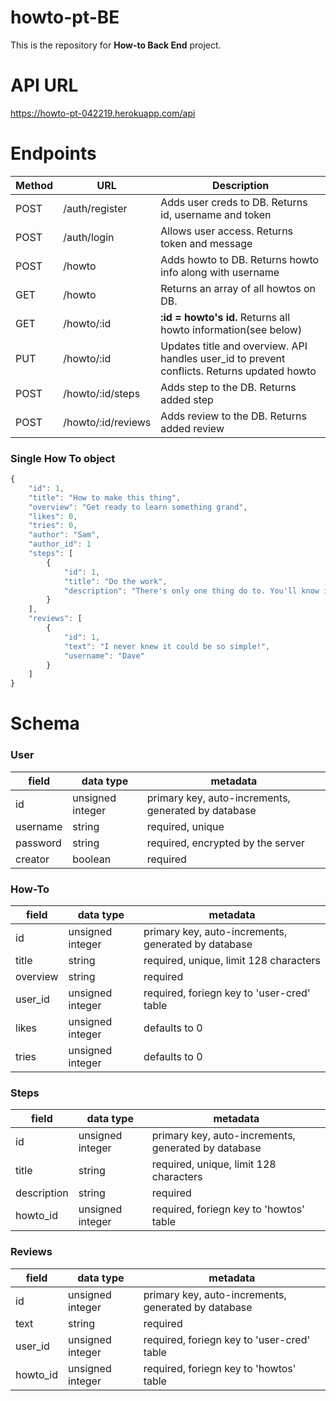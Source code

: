 # howto-pt-BE

This is the repository for **How-to Back End** project.

# API URL
https://howto-pt-042219.herokuapp.com/api

# Endpoints

| Method | URL | Description |
| -- | -- | -- |
| POST | /auth/register | Adds user creds to DB. Returns id, username and token |
| POST | /auth/login | Allows user access. Returns token and message |
| POST | /howto | Adds howto to DB. Returns howto info along with username |
| GET | /howto | Returns an array of all howtos on DB. |
| GET | /howto/:id | **:id = howto's id.** Returns all howto information(see below) |
| PUT | /howto/:id | Updates title and overview. API handles user_id to prevent conflicts. Returns updated howto |
| POST | /howto/:id/steps | Adds step to the DB. Returns added step |
| POST | /howto/:id/reviews | Adds review to the DB. Returns added review |

### Single How To object
```js
{
    "id": 1,
    "title": "How to make this thing",
    "overview": "Get ready to learn something grand",
    "likes": 0,
    "tries": 0,
    "author": "Sam",
    "author_id": 1
    "steps": [
        {
            "id": 1,
            "title": "Do the work",
            "description": "There's only one thing do to. You'll know it when you see it."
        }
    ],
    "reviews": [
        {
            "id": 1,
            "text": "I never knew it could be so simple!",
            "username": "Dave"
        }
    ]
}
```

# Schema

### User

| field | data type        | metadata |
| ----- | ---------------- | -- |
| id    | unsigned integer | primary key, auto-increments, generated by database |
| username | string        | required, unique |
| password | string | required, encrypted by the server |
| creator | boolean | required |

### How-To

| field | data type        | metadata |
| ----- | ---------------- | -- |
| id    | unsigned integer | primary key, auto-increments, generated by database |
| title | string | required, unique, limit 128 characters |
| overview | string | required |
| user_id | unsigned integer | required, foriegn key to 'user-cred' table |
| likes | unsigned integer | defaults to 0 |
| tries | unsigned integer | defaults to 0 |

### Steps 

| field | data type        | metadata |
| ----- | ---------------- | -- |
| id    | unsigned integer | primary key, auto-increments, generated by database |
| title | string | required, unique, limit 128 characters |
| description | string | required |
| howto_id | unsigned integer | required, foriegn key to 'howtos' table |

### Reviews

| field | data type        | metadata |
| ----- | ---------------- | -- |
| id    | unsigned integer | primary key, auto-increments, generated by database |
| text | string | required |
| user_id | unsigned integer | required, foriegn key to 'user-cred' table |
| howto_id | unsigned integer | required, foriegn key to 'howtos' table |
